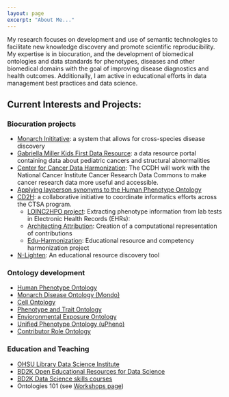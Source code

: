 ```yaml
---
layout: page
excerpt: "About Me..."
---
```


My research focuses on development and use of semantic technologies to facilitate new knowledge discovery and promote scientific reproducibility. My expertise is in biocuration, and the development of biomedical ontologies and data standards for phenotypes, diseases and other biomedical domains with the goal of improving disease diagnostics and health outcomes. Additionally, I am active in educational efforts in data management best practices and data science.

## Current Interests and Projects:

### Biocuration projects
- [Monarch Inititative](https://monarchinitiative.org/): a system that allows for cross-species disease discovery
- [Gabriella Miller Kids First Data Resource](https://kidsfirstdrc.org/): a data resource portal containing data about pediatric cancers and structural abnormalities
- [Center for Cancer Data Harmonization](https://today.oregonstate.edu/news/oregon-state-help-lead-effort-make-cancer-research-data-more-useful-and-accessible): The CCDH will work with the National Cancer Institute Cancer Research Data Commons to make cancer research data more useful and accessible.
- [Applying layperson synonyms to the Human Phenotype Ontology](https://phenotypr.com/)
- [CD2H](https://ctsa.ncats.nih.gov/cd2h/workgroup/people-expertise-attribution/): a collaborative initiative to coordinate informatics efforts across the CTSA program.
  - [LOINC2HPO project](https://github.com/TheJacksonLaboratory/loinc2hpoAnnotation): Extracting phenotype information from lab tests in Electronic Health Records (EHRs): 
  - [Architecting Attribution](https://github.com/data2health/architecting_attribution): Creation of a computational representation of contributions
  - [Edu-Harmonization](https://github.com/data2health/edu-harmonization): Educational resource and competency harmonization project
- [N-Lighten](https://alaska.dev.eagle-i.net:8443/): An educational resource discovery tool

### Ontology development
- [Human Phenotype Ontology](https://hpo.jax.org/app/)
- [Monarch Disease Ontology (Mondo)](https://mondo.monarchinitiative.org/)
- [Cell Ontology](https://github.com/obophenotype/cell-ontology)
- [Phenotype and Trait Ontology](https://github.com/pato-ontology/pato)
- [Envioronmental Exposure Ontology](https://github.com/EnvironmentOntology/environmental-exposure-ontology)
- [Unified Phenotype Ontology (uPheno)](https://github.com/obophenotype/upheno)
- [Contributor Role Ontology](https://data2health.github.io/contributor-role-ontology/)

### Education and Teaching
- [OHSU Library Data Science Institute](https://ohsulibrary-datascienceinstitute.github.io/)
- [BD2K Open Educational Resources for Data Science](https://github.com/OHSUBD2K/)
- [BD2K Data Science skills courses](http://www.ohsu.edu/xd/education/schools/school-of-medicine/departments/clinical-departments/dmice/research/bd2k.cfm)
- Ontologies 101 (see [Workshops page](https://nicolevasilevsky.github.io/workshops/))

